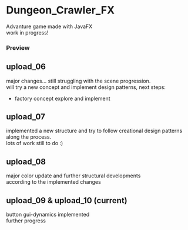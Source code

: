 # Dungeon_Crawler_FX
Advanture game made with JavaFX  
work in progress!  
  
### Preview
<picture src="./images/preview.png">
  
## upload_06  
major changes... still struggling with the scene progression.  
will try a new concept and implement design patterns, next steps:  
- factory concept explore and implement  
  
## upload_07  
implemented a new structure and try to follow creational design patterns along the process.   
lots of work still to do :)  
  
## upload_08  
major color update and further structural developments  
according to the implemented changes  
   
## upload_09 & upload_10  (current)
button gui-dynamics implemented   
further progress  
    
